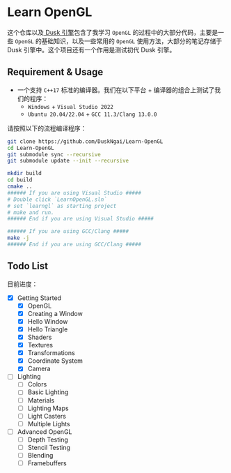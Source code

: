 # Learn OpenGL

这个仓库以及[ Dusk 引擎](https://github.com/DuskNgai/Dusk)包含了我学习 `OpenGL` 的过程中的大部分代码，主要是一些 `OpenGL` 的基础知识，以及一些常用的 `OpenGL` 使用方法，大部分的笔记存储于 Dusk 引擎中。这个项目还有一个作用是测试初代 Dusk 引擎。

## Requirement & Usage

- 一个支持 `C++17` 标准的编译器。我们在以下平台 + 编译器的组合上测试了我们的程序：
    - `Windows` + `Visual Studio 2022`
    - `Ubuntu 20.04/22.04` + `GCC 11.3/Clang 13.0.0`

请按照以下的流程编译程序：

```bash
git clone https://github.com/DuskNgai/Learn-OpenGL
cd Learn-OpenGL
git submodule sync --recursive
git submodule update --init --recursive

mkdir build
cd build
cmake ..
###### If you are using Visual Studio #####
# Double click `LearnOpenGL.sln`
# set `learngl` as starting project
# make and run.
###### End if you are using Visual Studio #####

###### If you are using GCC/Clang #####
make -j
###### End if you are using GCC/Clang #####
```

## Todo List

目前进度：

- [x] Getting Started
    - [x] OpenGL
    - [x] Creating a Window
    - [x] Hello Window
    - [x] Hello Triangle
    - [x] Shaders
    - [x] Textures
    - [x] Transformations
    - [x] Coordinate System
    - [x] Camera
- [ ] Lighting
    - [ ] Colors
    - [ ] Basic Lighting
    - [ ] Materials
    - [ ] Lighting Maps
    - [ ] Light Casters
    - [ ] Multiple Lights
- [ ] Advanced OpenGL
    - [ ] Depth Testing
    - [ ] Stencil Testing
    - [ ] Blending
    - [ ] Framebuffers
